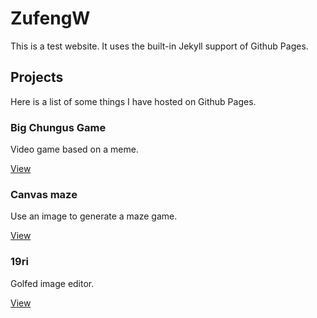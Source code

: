 # ZufengW

This is a test website. It uses the built-in Jekyll support of Github Pages.



## Projects
Here is a list of some things I have hosted on Github Pages.


### Big Chungus Game
Video game based on a meme.

[View](https://zufengw.github.io/big-chungus-game/)

### Canvas maze
Use an image to generate a maze game.

[View](https://zufengw.github.io/canvas-maze/)


### 19ri
Golfed image editor.

[View](19ri)
